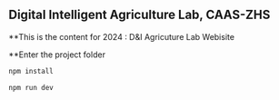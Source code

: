 ## Digital Intelligent Agriculture Lab, CAAS-ZHS
**This is the content for 2024 : D&I Agricuture Lab Webisite

**Enter the project folder
```bash
npm install
```
```bash
npm run dev
```
